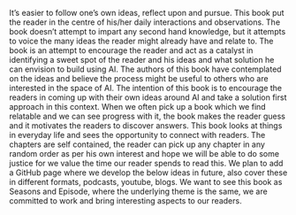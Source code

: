 It’s easier to follow one’s own ideas, reflect upon and pursue. This book put the reader in the centre of his/her daily interactions and observations. The book doesn’t attempt to impart any second hand knowledge, but it attempts to voice the many ideas the reader might already have and relate to. The book is an attempt to encourage the reader and act as a catalyst in identifying a sweet spot of the reader and his ideas and what solution he can envision to build using AI. The authors of this book have contemplated on the ideas and believe the process might be useful to others who are interested in the space of AI. The intention of this book is to encourage the readers in coming up with their own ideas around AI and take a solution first approach in this context. When we often pick up a book which we find relatable and we can see progress with it, the book makes the reader guess and it motivates the readers to discover answers. This book looks at things in everyday life and sees the opportunity to connect with readers. The chapters are self contained, the reader can pick up any chapter in any random order as per his own interest and hope we will be able to do some justice for we value the time our reader spends to read this. We plan to add a GitHub page where we develop the below ideas in future, also cover these in different formats, podcasts, youtube, blogs. We want to see this book as Seasons and Episode, where the underlying theme is the same, we are committed to work and bring interesting aspects to our readers.
